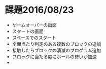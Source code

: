 # 課題2016/08/23
* ゲームオーバーの画面
* スタートの画面
* スペースでのスタート
* 全面当たり判定のある複数のブロックの追加
* 接触したらブロックの消滅のプログラム追加
* ブロックに当たる度にボールの勢いが加速
*